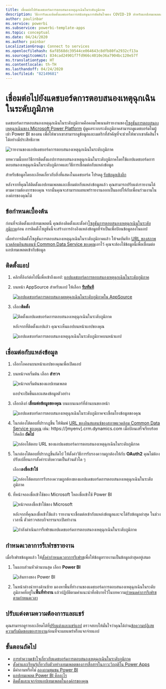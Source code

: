```yaml
---
title: เชื่อมต่อไปยังแดชบอร์ดการตอบสนองเหตุฉุกเฉินในระดับภูมิภาค
description: วิธีการรับและติดตั้งแดชบอร์ดการสนับสนุนการตัดสินใจของ COVID-19 สำหรับแอปเทมเพลตการตอบสนองเหตุฉุกเฉินในระดับภูมิภาคและวิธีการเชื่อมต่อกับข้อมูล
author: paulinbar
ms.service: powerbi
ms.subservice: powerbi-template-apps
ms.topic: conceptual
ms.date: 04/24/2020
ms.author: painbar
LocalizationGroup: Connect to services
ms.openlocfilehash: 6af8568dc39544ce064643c8dfb80fa2932cf13a
ms.sourcegitcommit: 834cad24901f7fd966c4010e36a7904bc120e57f
ms.translationtype: HT
ms.contentlocale: th-TH
ms.lasthandoff: 04/24/2020
ms.locfileid: "82149681"
---
```

# <a name="connect-to-the-regional-emergency-response-dashboard"></a>เชื่อมต่อไปยังแดชบอร์ดการตอบสนองเหตุฉุกเฉินในระดับภูมิภาค
แดชบอร์ดการตอบสนองเหตุฉุกเฉินในระดับภูมิภาคคือคอมโพเนนต์รายงานของ[โซลูชันการตอบสนองเหตุฉุกเฉินของ Microsoft Power Platform](https://docs.microsoft.com/powerapps/sample-apps/regional-emergency-response/overview) ผู้ดูแลระบบระดับภูมิภาคสามารถดูแดชบอร์ดในผู้เช่า Power BI ของตน เพื่อให้พวกเขาสามารถดูข้อมูลและเมตริกที่สำคัญที่จะช่วยให้พวกเขาตัดสินใจได้อย่างมีประสิทธิภาพ

![รายงานของแอปแดชบอร์ดการตอบสนองเหตุฉุกเฉินในระดับภูมิภาค](media/service-connect-to-regional-emergency-response/service-regional-emergency-response-app-report.png)

บทความนี้บอกวิธีการติดตั้งแอปการตอบสนองเหตุฉุกเฉินในระดับภูมิภาคโดยใช้แอปแดชบอร์ดการตอบสนองเหตุฉุกเฉินในระดับภูมิภาคและวิธีการเชื่อมต่อกับแหล่งข้อมูล

สำหรับข้อมูลโดยละเอียดเกี่ยวกับสิ่งที่แสดงในแดชบอร์ด โปรดดู [รับข้อมูลเชิงลึก](https://docs.microsoft.com/powerapps/sample-apps/regional-emergency-response/portals-admin-reporting#get-insights)

หลังจากที่คุณได้ติดตั้งแอปเทมเพลตและเชื่อมต่อกับแหล่งข้อมูลแล้ว คุณสามารถปรับแต่งรายงานได้ตามความต้องการของคุณ จากนั้นคุณจะสามารถเผยแพร่รายงานออกเป็นแอปให้กับเพื่อนร่วมงานในองค์กรของคุณได้

## <a name="prerequisites"></a>ข้อกำหนดเบื้องต้น

ก่อนที่จะติดตั้งแอปเทมเพลตนี้ คุณต้องติดตั้งและตั้งค่า[โซลูชันการตอบสนองเหตุฉุกเฉินในระดับภูมิภาค](https://docs.microsoft.com/powerapps/sample-apps/regional-emergency-response/deploy)ก่อน การติดตั้งโซลูชันนี้จะสร้างการอ้างอิงแหล่งข้อมูลที่จำเป็นเพื่อป้อนข้อมูลลงในแอป

เมื่อทำการติดตั้งโซลูชันการตอบสนองเหตุฉุกเฉินในระดับภูมิภาคแล้ว ให้จดบันทึก [URL ของสภาพแวดล้อมอินสแตนซ์ Common Data Service ของคุณ](https://docs.microsoft.com/powerapps/sample-apps/regional-emergency-response/deploy#step-5-configure-and-publish-power-bi-dashboard)เอาไว้ คุณจะต้องใช้ข้อมูลนี้เพื่อเชื่อมต่อแอปเทมเพลตเข้ากับข้อมูล

## <a name="install-the-app"></a>ติดตั้งแอป

1. คลิกที่ลิงก์ต่อไปนี้เพื่อเข้าถึงแอป: [แอปแดชบอร์ดการตอบสนองเหตุฉุกเฉินในระดับภูมิภาค](https://appsource.microsoft.com/product/power-bi/powerapps_cxo.regional_response)

1. บนหน้า AppSource สำหรับแอป ให้เลือก [**รับทันที**](https://appsource.microsoft.com/product/power-bi/powerapps_cxo.regional_response)

    [![แอปแดชบอร์ดการตอบสนองดหตุฉุกเฉินในระดับภูมิภาคใน AppSource](media/service-connect-to-regional-emergency-response/service-regional-emergency-response-app-appsource-get-it-now.png)](https://appsource.microsoft.com/product/power-bi/powerapps_cxo.regional_response)

1. เลือก**ติดตั้ง** 

    ![ติดตั้งแอปแดชบอร์ดการตอบสนองเหตุฉุกเฉินในระดับภูมิภาค](media/service-connect-to-regional-emergency-response/service-regional-emergency-response-select-install.png)

    หลังจากที่ติดตั้งแอปแล้ว คุณจะเห็นแอปบนหน้าแอปของคุณ

   ![แอปแดชบอร์ดการตอบสนองเหตุฉุกเฉินในระดับภูมิภาคบนหน้าแอป](media/service-connect-to-regional-emergency-response/service-regional-emergency-response-app-apps-page-icon.png)

## <a name="connect-to-data-sources"></a>เชื่อมต่อกับแหล่งข้อมูล

1. เลือกไอคอนบนหน้าแอปของคุณเพื่อเปิดแอป

1. บนหน้าจอเริ่มต้น เลือก **สำรวจ**

   ![หน้าจอเริ่มต้นของแอปเทมเพลต](media/service-connect-to-regional-emergency-response/service-regional-emergency-response-app-splash-screen.png)

   แอปจะเปิดขึ้นและแสดงข้อมูลตัวอย่าง

1. เลือกลิงก์ **เชื่อมต่อข้อมูลของคุณ** บนแบนเนอร์ที่ด้านบนของหน้า

   ![แอปแดชบอร์ดการตอบสนองเหตุฉุกเฉินในระดับภูมิภาคจะเชื่อมโยงข้อมูลของคุณ](media/service-connect-to-regional-emergency-response/service-regional-emergency-response-app-connect-data.png)

1. ในกล่องโต้ตอบที่ปรากฏขึ้น ให้พิมพ์ [URL ของอินสแตนซ์ของสภาพแวดล้อม Common Data Service ของคุณ](https://docs.microsoft.com/powerapps/sample-apps/emergency-response/deploy-configure#publish-the-power-bi-dashboard) เช่น: https://[myenv].crm.dynamics.com เมื่อป้อนเสร็จเรียบร้อย ให้คลิก **ถัดไป**

   ![กล่องโต้ตอบ URL ของแอปแดชบอร์ดการตอบสนองเหตุฉุกเฉินในระดับภูมิภาค](media/service-connect-to-regional-emergency-response/service-regional-emergency-response-app-url-dialog.png)

1. ในกล่องโต้ตอบที่ปรากฏขึ้นถัดไป ให้ตั้งค่าวิธีการรับรองความถูกต้องให้กับ **OAuth2** คุณไม่ต้องปรับเปลี่ยนการตั้งค่าระดับความเป็นส่วนตัวใด ๆ

   เลือก**ลงชื่อเข้าใช้**

   ![กล่องโต้ตอบการรับรองความถูกต้องของแอปแดชบอร์ดการตอบสนองเหตุฉุกเฉินในระดับภูมิภาค](media/service-connect-to-regional-emergency-response/service-regional-emergency-response-app-authentication-dialog.png)

1. ที่หน้าจอลงชื่อเข้าใช้ของ Microsoft ใหลงชื่อเข้าใช้ Power BI

   ![หน้าจอลงชื่อเข้าใช้ของ Microsoft](media/service-connect-to-regional-emergency-response/service-regional-emergency-response-app-microsoft-login.png)

   หลังจากที่คุณลงชื่อเข้าใช้แล้ว รายงานจะเชื่อมต่อเข้ากับแหล่งข้อมูลและจะได้รับข้อมูลล่าสุด ในช่วงเวลานี้ ตัวตรวจสอบกิจกรรมจะเปิดทำงาน

   ![กำลังดำเนินการรีเฟรชแอปแดชบอร์ดการตอบสนองเหตุฉุกเฉินในระดับภูมิภาค](media/service-connect-to-regional-emergency-response/service-regional-emergency-response-app-refresh-monitor.png)

## <a name="schedule-report-refresh"></a>กำหนดเวลาการรีเฟรชรายงาน

เมื่อรีเฟรชข้อมูลแล้ว ให้[ตั้งค่ากำหนดเวลาการรีเฟรช](../refresh-scheduled-refresh.md)เพื่อให้ข้อมูลรายงานเป็นข้อมูลล่าสุดอยู่เสมอ

1. ในแถบส่วนหัวด้านบนสุด เลือก **Power BI**

   ![เส้นทางของ Power BI](media/service-connect-to-regional-emergency-response/service-regional-emergency-response-app-powerbi-breadcrumb.png)

1. ในหน้าต่างนำทางด้านซ้าย มองหาพื้นที่ทำงานของแดชบอร์ดการตอบสนองเหตุฉุกเฉินในระดับภูมิภาคที่อยู่ใน**พื้นที่ทำงาน** แล้วปฏิบัติตามคำแนะนำที่อธิบายไว้ในบทความ[กำหนดค่าการรีเฟรชตามกำหนดเวลา](../refresh-scheduled-refresh.md)

## <a name="customize-and-share"></a>ปรับแต่งตามความต้องการและแชร์

คุณสามารถดูรายละเอียดได้ที่[ปรับแต่งและแชร์แอป](../service-template-apps-install-distribute.md#customize-and-share-the-app) ตรวจสอบให้มั่นใจว่าคุณได้อ่าน[ข้อความปฏิเสธความรับผิดชอบของรายงาน](https://docs.microsoft.com/powerapps/sample-apps/regional-emergency-response/overview#disclaimer)ก่อนที่จะเผยแพร่หรือแจกจ่ายแอป

## <a name="next-steps"></a>ขั้นตอนถัดไป
* [การทำความเข้าใจเกี่ยวกับแดชบอร์ดการตอบสนองเหตุฉุกเฉินในระดับภูมิภาค](https://docs.microsoft.com/powerapps/sample-apps/regional-emergency-response/portals-admin-reporting#get-insights)
* [ตั้งค่าและเรียนรู้เกี่ยวกับตัวอย่างเทมเพลตของการสื่อสารในภาวะวิกฤติใน Power Apps](https://docs.microsoft.com/powerapps/maker/canvas-apps/sample-crisis-communication-app)
* มีคำถามหรือไม่ [ลองถามชุมชน Power BI](https://community.powerbi.com/)
* [แอปเทมเพลต Power BI คืออะไร](../service-template-apps-overview.md)
* [ติดตั้งและแจกจ่ายแอปเทมเพลตในองค์กรของคุณ](../service-template-apps-install-distribute.md)
